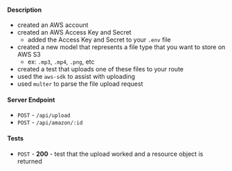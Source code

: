 

#### Description
* created an AWS account
* created an AWS Access Key and Secret
  * added the Access Key and Secret to your `.env` file
* created a new model that represents a file type that you want to store on AWS S3
  * ex: `.mp3`, `.mp4`, `.png`, etc
* created a test that uploads one of these files to your route
* used the `aws-sdk` to assist with uploading
* used `multer` to parse the file upload request

#### Server Endpoint
* `POST` - `/api/upload`
* `POST` - `/api/amazon/:id`

#### Tests
* `POST` - **200** - test that the upload worked and a resource object is returned